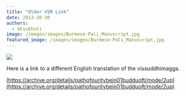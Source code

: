 ```yaml
---
title: "Older VSM Link"
date: 2013-10-30
authors: 
  - bksubhuti
image: /images/images/Burmese-Pali_Manuscript.jpg
featured_image: /images/images/Burmese-Pali_Manuscript.jpg
---
```


![](/images/Burmese-Pali_Manuscript.jpg)

Here is a link to a different English translation of the vissuddhimagga.

[https://archive.org/details/pathofpuritybein01budduoft/mode/2up](https://archive.org/details/pathofpuritybein01budduoft/mode/2up)